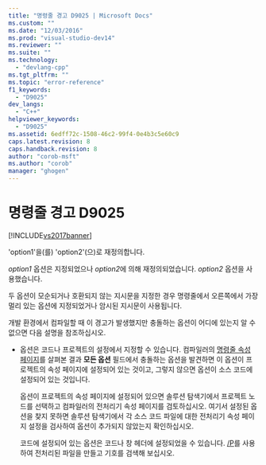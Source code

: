 ```yaml
---
title: "명령줄 경고 D9025 | Microsoft Docs"
ms.custom: ""
ms.date: "12/03/2016"
ms.prod: "visual-studio-dev14"
ms.reviewer: ""
ms.suite: ""
ms.technology: 
  - "devlang-cpp"
ms.tgt_pltfrm: ""
ms.topic: "error-reference"
f1_keywords: 
  - "D9025"
dev_langs: 
  - "C++"
helpviewer_keywords: 
  - "D9025"
ms.assetid: 6edff72c-1508-46c2-99f4-0e4b3c5e60c9
caps.latest.revision: 8
caps.handback.revision: 8
author: "corob-msft"
ms.author: "corob"
manager: "ghogen"
---
```

# 명령줄 경고 D9025
[!INCLUDE[vs2017banner](../../assembler/inline/includes/vs2017banner.md)]

'option1'을\(를\) 'option2'\(으\)로 재정의합니다.  
  
 *option1* 옵션은 지정되었으나 *option2*에 의해 재정의되었습니다.  *option2* 옵션을 사용했습니다.  
  
 두 옵션이 모순되거나 호환되지 않는 지시문을 지정한 경우 명령줄에서 오른쪽에서 가장 멀리 있는 옵션에 지정되었거나 암시된 지시문이 사용됩니다.  
  
 개발 환경에서 컴파일할 때 이 경고가 발생했지만 충돌하는 옵션이 어디에 있는지 알 수 없으면 다음 설명을 참조하십시오.  
  
-   옵션은 코드나 프로젝트의 설정에서 지정할 수 있습니다.  컴파일러의 [명령줄 속성 페이지](../../ide/command-line-property-pages.md)를 살펴본 결과 **모든 옵션** 필드에서 충돌하는 옵션을 발견하면 이 옵션이 프로젝트의 속성 페이지에 설정되어 있는 것이고, 그렇지 않으면 옵션이 소스 코드에 설정되어 있는 것입니다.  
  
     옵션이 프로젝트의 속성 페이지에 설정되어 있으면 솔루션 탐색기에서 프로젝트 노드를 선택하고 컴파일러의 전처리기 속성 페이지를 검토하십시오.  여기서 설정된 옵션을 찾지 못하면 솔루션 탐색기에서 각 소스 코드 파일에 대한 전처리기 속성 페이지 설정을 검사하여 옵션이 추가되지 않았는지 확인하십시오.  
  
     코드에 설정되어 있는 옵션은 코드나 창 헤더에 설정되었을 수 있습니다.  [\/P](../../build/reference/p-preprocess-to-a-file.md)를 사용하여 전처리된 파일을 만들고 기호를 검색해 보십시오.